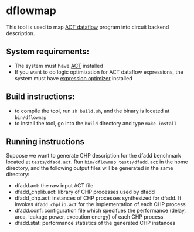# dflowmap

This tool is used to
map [ACT dataflow](https://avlsi.csl.yale.edu/act/doku.php?id=language:langs:dflow)
program into circuit backend description.

## System requirements:

* The system must have [ACT](https://github.com/asyncvlsi/act) installed
* If you want to do logic optimization for ACT dataflow expressions, the system
  must have [expression optimizer](https://github.com/asyncvlsi/expropt)
  installed

## Build instructions:

* to compile the tool, run `sh build.sh`, and the binary is located at
  `bin/dflowmap`
* to install the tool, go into the `build` directory and type `make install`

## Running instructions
Suppose we want to generate CHP description for the dfadd benchmark located at
`tests/dfadd.act`. Run `bin/dflowmap tests/dfadd.act` in the home directory,
 and the following output files will be generated in the same directory:
  * dfadd.act: the raw input ACT file
  * dfadd_chplib.act: library of CHP processes used by dfadd
  * dfadd_chp.act: instances of CHP processes synthesized for dfadd. It invokes 
  `dfadd_chplib.act` for the implementation of each CHP process
  * dfadd.conf: configuration file which specifues the performance (delay, area,
    leakage power, execution energy) of each CHP process
  * dfadd.stat: performance statistics of the generated CHP instances
